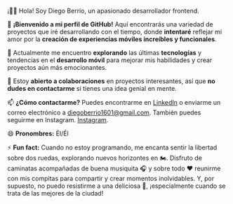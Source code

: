 ¡👋🏼 Hola! Soy Diego Berrio, un apasionado desarrollador frontend.

🌟 **¡Bienvenido a mi perfil de GitHub!** Aquí encontrarás una variedad de proyectos que iré desarrollando con el tiempo, donde **intentaré** reflejar mi amor por la **creación de experiencias móviles increíbles y funcionales**.

🔭 Actualmente me encuentro **explorando** las últimas **tecnologías** y tendencias en el **desarrollo móvil** para mejorar mis habilidades y crear proyectos aún más emocionantes.

🚀 Estoy **abierto a colaboraciones** en proyectos interesantes, así que **no dudes en contactarme** si tienes una idea genial en mente.

📫 **¿Cómo contactarme?** Puedes encontrarme en [LinkedIn](https://www.linkedin.com/in/diegoberrio1601/) o enviarme un correo electrónico a diegoberrio1601@gmail.com. También puedes seguirme en Instagram. [Instagram](https://www.instagram.com/diegoberrio1601).

😄 **Pronombres:** Él/Él

⚡ **Fun fact:** Cuando no estoy programando, me encanta sentir la libertad sobre dos ruedas, explorando nuevos horizontes en 🏍️. Disfruto de caminatas acompañadas de buena musiquita 🎧 y sobre todo ❤️ reunirme con mis compitas para compartir y crear momentos inolvidables. Y, por supuesto, no puedo resistirme a una deliciosa 🍔, ¡especialmente cuando se trata de las mejores de la ciudad!

<!---
Diegoberrio1601/Diegoberrio1601 is a ✨ special ✨ repository because its `README.md` (this file) appears on your GitHub profile.
You can click the Preview link to take a look at your changes.
--->
